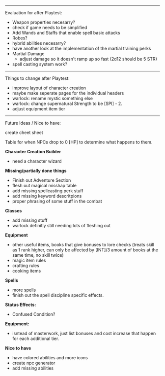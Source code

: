 ___________________________________________________________
Evaluation for after Playtest:

- Weapon properties necesarry?
- check if game needs to be simplified
- Add Wands and Staffs that enable spell basic attacks
- Robes?
- hybrid abilities necesarry?
- have another look at the implementation of the martial training perks
- Martial Damage
  - adjust damage so it doesn't ramp up so fast (2d12 should be 5 STR)
- spell casting system work?

____________________________________________________________
Things to change after Playtest:

- improve layout of character creation 
- maybe make seperate pages for the individual headers
- warlock: rename mystic something else
- warlock: change supernatural Strength to be [SPI] - 2. 
- adjust equipment item tier
___________________________________________________________
Future Ideas / Nice to have:

create cheet sheet

Table for when NPCs drop to 0 [HP] to determine what happens to them.

**Character Creation Builder**
- need a character wizard

**Missing/partially done things**
- Finish out Adventure Section
- flesh out magical misshap table
- add missing spellcasting perk stuff
- add missing keyword descritpions
- proper phrasing of some stuff in the combat

**Classes**
- add missing stuff
- warlock definitly still needing lots of fleshing out

**Equipment**
- other useful items, books that give bonuses to lore checks (treats skill as 1 rank higher, can only be affected by [INT]/3 amount of books at the same time, no skill twice)
- magic item rules
- crafting rules
- cooking items

**Spells**
- more spells
- finish out the spell discipline specific effects.

**Status Effects:**
- Confused Condition?

**Equipment:**
- isntead of masterwork, just list bonuses and cost increase that happen for each additional tier.

**Nice to have**
- have colored abilities and more icons
- create npc generator
- add missing abilities